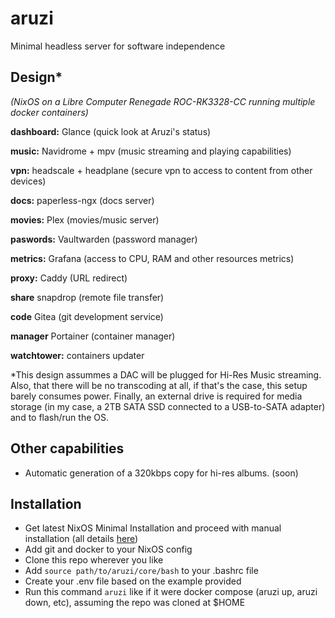 # aruzi
Minimal headless server for software independence

## Design*
_(NixOS on a Libre Computer Renegade ROC-RK3328-CC running multiple docker containers)_

**dashboard:** Glance (quick look at Aruzi's status)

 **music:** Navidrome + mpv (music streaming and playing capabilities)
 
 **vpn:** headscale + headplane (secure vpn to access to content from other devices)
 
 **docs:** paperless-ngx (docs server)
 
 **movies:** Plex (movies/music server)

 **paswords:** Vaultwarden (password manager)

 **metrics:** Grafana (access to CPU, RAM and other resources metrics)

 **proxy:** Caddy (URL redirect)

 **share** snapdrop (remote file transfer)

 **code** Gitea (git development service)

 **manager** Portainer (container manager)
 
 **watchtower:** containers updater

*This design assummes a DAC will be plugged for Hi-Res Music streaming. Also, that there will be no transcoding at all, if that's the case, this setup barely consumes power. Finally, an external drive is required for media storage (in my case, a 2TB SATA SSD connected to a USB-to-SATA adapter) and to flash/run the OS.

 ## Other capabilities

 - Automatic generation of a 320kbps copy for hi-res albums. (soon)

## Installation

- Get latest NixOS Minimal Installation and proceed with manual installation (all details [here](https://nixos.wiki/wiki/NixOS_Installation_Guide))
- Add git and docker to your NixOS config
- Clone this repo wherever you like
- Add `source path/to/aruzi/core/bash` to your .bashrc file
- Create your .env file based on the example provided
- Run this command `aruzi` like if it were docker compose (aruzi up, aruzi down, etc), assuming the repo was cloned at $HOME
